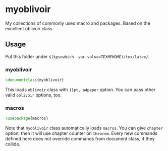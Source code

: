 # myoblivoir

My collections of commonly used macro and packages. Based on the excellent oblivoir class.

## Usage
Put this folder under `$(kpsewhich -var-value=TEXMFHOME)/tex/latex/`.

### myoblivoir
```latex
\documentclass{myoblivoir}
```
This loads `oblivoir` class with `11pt, a4paper` option. You can pass other valid `oblivoir` options, too. 

### macros
```latex
\usepackage{macros}
```
Note that `myoblivoir` class automatically loads `macros`. You can give `chapter` option, then it will use chapter counter on `theorem`. Every new commands defined here does not override commands from document class, if they collide.

